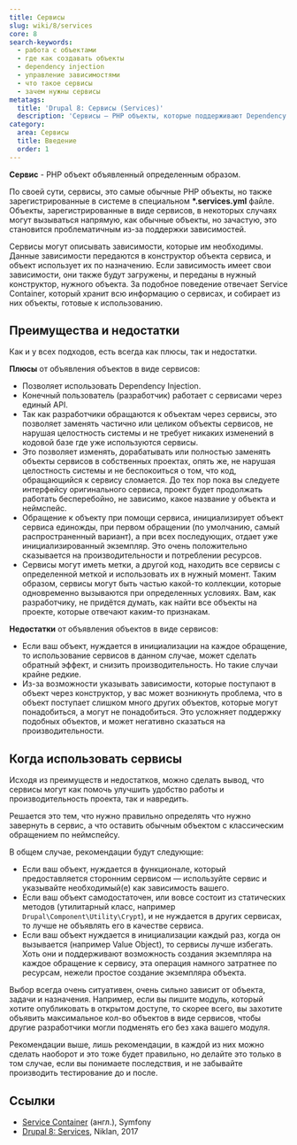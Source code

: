 ```yaml
---
title: Сервисы
slug: wiki/8/services
core: 8
search-keywords:
  - работа с объектами
  - где как создавать объекты
  - dependency injection
  - управление зависимостями
  - что такое сервисы
  - зачем нужны сервисы
metatags:
  title: 'Drupal 8: Сервисы (Services)'
  description: 'Сервисы — PHP объекты, которые поддерживают Dependency Injection.'
category:
  area: Сервисы
  title: Введение
  order: 1
---
```


**Сервис** - PHP объект объявленный определенным образом.

По своей сути, сервисы, это самые обычные PHP объекты, но также зарегистрированные в системе в специальном **\*.services.yml** файле. Объекты, зарегистрированные в виде сервисов, в некоторых случаях могут вызываться напрямую, как обычные объекты, но зачастую, это становится проблематичным из-за поддержки зависимостей.

Сервисы могут описывать зависимости, которые им необходимы. Данные зависимости передаются в конструктор объекта сервиса, и объект использует их по назначению. Если зависимость имеет свои зависимости, они также будут загружены, и переданы в нужный конструктор, нужного объекта. За подобное поведение отвечает Service Container, который хранит всю информацию о сервисах, и собирает из них объекты, готовые к использованию.

## Преимущества и недостатки

Как и у всех подходов, есть всегда как плюсы, так и недостатки.

**Плюсы** от объявления объектов в виде сервисов:

- Позволяет использовать Dependency Injection.
- Конечный пользователь (разработчик) работает с сервисами через единый API.
- Так как разработчики обращаются к объектам через сервисы, это позволяет заменять частично или целиком объекты сервисов, не нарушая целостность системы и не требует никаких изменений в кодовой базе где уже используются сервисы.
- Это позволяет изменять, дорабатывать или полностью заменять объекты сервисов в собственных проектах, опять же, не нарушая целостность системы и не беспокоиться о том, что код, обращающийся к сервису сломается. До тех пор пока вы следуете интерфейсу оригинального сервиса, проект будет продолжать работать бесперебойно, не зависимо, какое название у объекта и неймспейс.
- Обращение к объекту при помощи сервиса, инициализирует объект сервиса единожды, при первом обращении (по умолчанию, самый распространенный вариант), а при всех последующих, отдает уже инициализированный экземпляр. Это очень положительно сказывается на производительности и потреблении ресурсов.
- Сервисы могут иметь метки, а другой код, находить все сервисы с определенной меткой и использовать их в нужный момент. Таким образом, сервисы могут быть частью какой-то коллекции, которые одновременно вызываются при определенных условиях. Вам, как разработчику, не придётся думать, как найти все объекты на проекте, которые отвечают каким-то признакам.

**Недостатки** от объявления объектов в виде сервисов:

- Если ваш объект, нуждается в инициализации на каждое обращение, то использование сервисов в данном случае, может сделать обратный эффект, и снизить производительность. Но такие случаи крайне редкие.
- Из-за возможности указывать зависимости, которые поступают в объект через конструктор, у вас может возникнуть проблема, что в объект поступает слишком много других объектов, которые могут понадобиться, а могут не понадобиться. Это усложняет поддержку подобных объектов, и может негативно сказаться на производительности.

## Когда использовать сервисы

Исходя из преимуществ и недостатков, можно сделать вывод, что сервисы могут как помочь улучшить удобство работы и производительность проекта, так и навредить.

Решается это тем, что нужно правильно определять что нужно завернуть в сервис, а что оставить обычным объектом с классическим обращением по неймспейсу.

В общем случае, рекомендации будут следующие:

- Если ваш объект, нуждается в функционале, который предоставляется сторонним сервисом — используйте сервис и указывайте необходимый(е) как зависимость вашего.
- Если ваш объект самодостаточен, или вовсе состоит из статических методов (утилитарный класс, например `Drupal\Component\Utility\Crypt`), и не нуждается в других сервисах, то лучше не объявлять его в качестве сервиса.
- Если ваш объект нуждается в инициализации каждый раз, когда он вызывается (например Value Object), то сервисы лучше избегать. Хоть они и поддерживают возможность создания экземпляра на каждое обращение к сервису, эта операция намного затратнее по ресурсам, нежели простое создание экземпляра объекта.

Выбор всегда очень ситуативен, очень сильно зависит от объекта, задачи и назначения. Например, если вы пишите модуль, который хотите опубликовать в открытом доступе, то скорее всего, вы захотите объявить максимальное кол-во объектов в виде сервисов, чтобы другие разработчики могли подменять его без хака вашего модуля.

Рекомендации выше, лишь рекомендации, в каждой из них можно сделать наоборот и это тоже будет правильно, но делайте это только в том случае, если вы понимаете последствия, и не забывайте производить тестирование до и после.

## Ссылки

- [Service Container](https://symfony.com/doc/3.4/service_container.html) (англ.), Symfony
- [Drupal 8: Services](https://niklan.net/blog/150), Niklan, 2017
